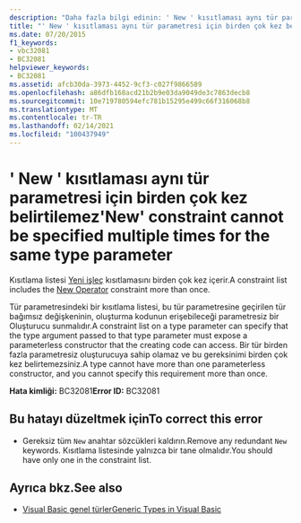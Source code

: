 ```yaml
---
description: "Daha fazla bilgi edinin: ' New ' kısıtlaması aynı tür parametresi için birden çok kez belirtilemez"
title: "' New ' kısıtlaması aynı tür parametresi için birden çok kez belirtilemez"
ms.date: 07/20/2015
f1_keywords:
- vbc32081
- BC32081
helpviewer_keywords:
- BC32081
ms.assetid: afcb30da-3973-4452-9cf3-c027f9866589
ms.openlocfilehash: a86dfb168acd21b2b9e03da9049de3c7863decb8
ms.sourcegitcommit: 10e719780594efc781b15295e499c66f316068b8
ms.translationtype: MT
ms.contentlocale: tr-TR
ms.lasthandoff: 02/14/2021
ms.locfileid: "100437949"
---
```

# <a name="new-constraint-cannot-be-specified-multiple-times-for-the-same-type-parameter"></a><span data-ttu-id="5dbc0-103">' New ' kısıtlaması aynı tür parametresi için birden çok kez belirtilemez</span><span class="sxs-lookup"><span data-stu-id="5dbc0-103">'New' constraint cannot be specified multiple times for the same type parameter</span></span>

<span data-ttu-id="5dbc0-104">Kısıtlama listesi [Yeni işleç](../language-reference/operators/new-operator.md) kısıtlamasını birden çok kez içerir.</span><span class="sxs-lookup"><span data-stu-id="5dbc0-104">A constraint list includes the [New Operator](../language-reference/operators/new-operator.md) constraint more than once.</span></span>  
  
 <span data-ttu-id="5dbc0-105">Tür parametresindeki bir kısıtlama listesi, bu tür parametresine geçirilen tür bağımsız değişkeninin, oluşturma kodunun erişebileceği parametresiz bir Oluşturucu sunmalıdır.</span><span class="sxs-lookup"><span data-stu-id="5dbc0-105">A constraint list on a type parameter can specify that the type argument passed to that type parameter must expose a parameterless constructor that the creating code can access.</span></span> <span data-ttu-id="5dbc0-106">Bir tür birden fazla parametresiz oluşturucuya sahip olamaz ve bu gereksinimi birden çok kez belirtemezsiniz.</span><span class="sxs-lookup"><span data-stu-id="5dbc0-106">A type cannot have more than one parameterless constructor, and you cannot specify this requirement more than once.</span></span>  
  
 <span data-ttu-id="5dbc0-107">**Hata kimliği:** BC32081</span><span class="sxs-lookup"><span data-stu-id="5dbc0-107">**Error ID:** BC32081</span></span>  
  
## <a name="to-correct-this-error"></a><span data-ttu-id="5dbc0-108">Bu hatayı düzeltmek için</span><span class="sxs-lookup"><span data-stu-id="5dbc0-108">To correct this error</span></span>  
  
- <span data-ttu-id="5dbc0-109">Gereksiz tüm `New` anahtar sözcükleri kaldırın.</span><span class="sxs-lookup"><span data-stu-id="5dbc0-109">Remove any redundant `New` keywords.</span></span> <span data-ttu-id="5dbc0-110">Kısıtlama listesinde yalnızca bir tane olmalıdır.</span><span class="sxs-lookup"><span data-stu-id="5dbc0-110">You should have only one in the constraint list.</span></span>  
  
## <a name="see-also"></a><span data-ttu-id="5dbc0-111">Ayrıca bkz.</span><span class="sxs-lookup"><span data-stu-id="5dbc0-111">See also</span></span>

- [<span data-ttu-id="5dbc0-112">Visual Basic genel türler</span><span class="sxs-lookup"><span data-stu-id="5dbc0-112">Generic Types in Visual Basic</span></span>](../programming-guide/language-features/data-types/generic-types.md)
